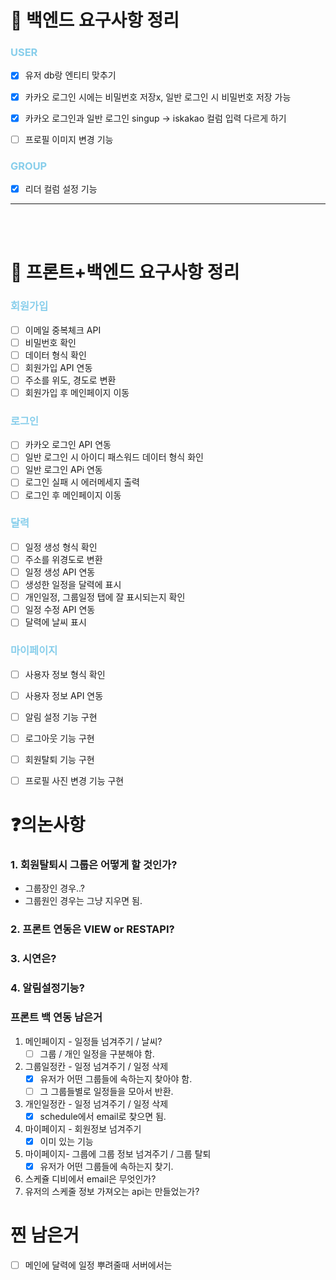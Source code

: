 # 📒 백엔드 요구사항 정리


### <span style = "color:skyblue">USER</span>
- [x] 유저 db랑 엔티티 맞추기
- [x] 카카오 로그인 시에는 비밀번호 저장x, 일반 로그인 시 비밀번호 저장 가능
- [x] 카카오 로그인과 일반 로그인 singup -> iskakao 컬럼 입력 다르게 하기
- [ ] 프로필 이미지 변경 기능


### <span style = "color:skyblue">GROUP</span>
- [x] 리더 컬럼 설정 기능
---
<br>
<br>

# 📒 프론트+백엔드 요구사항 정리

### <span style = "color:skyblue">회원가입</span>
- [ ] 이메일 중복체크 API
- [ ] 비밀번호 확인
- [ ] 데이터 형식 확인
- [ ] 회원가입 API 연동
- [ ] 주소를 위도, 경도로 변환
- [ ] 회원가입 후 메인페이지 이동

### <span style = "color:skyblue">로그인</span>
- [ ] 카카오 로그인 API 연동
- [ ] 일반 로그인 시 아이디 패스워드 데이터 형식 화인
- [ ] 일반 로그인 APi 연동
- [ ] 로그인 실패 시 에러메세지 출력
- [ ] 로그인 후 메인페이지 이동

### <span style = "color:skyblue">달력</span>
- [ ] 일정 생성 형식 확인
- [ ] 주소를 위경도로 변환
- [ ] 일정 생성 API 연동
- [ ] 생성한 일정을 달력에 표시
- [ ] 개인일정, 그룹일정 탭에 잘 표시되는지 확인
- [ ] 일정 수정 API 연동
- [ ] 달력에 날씨 표시

### <span style = "color:skyblue">마이페이지</span>
- [ ] 사용자 정보 형식 확인
- [ ] 사용자 정보 API 연동
- [ ] 알림 설정 기능 구현
- [ ] 로그아웃 기능 구현
- [ ] 회원탈퇴 기능 구현
- [ ] 프로필 사진 변경 기능 구현


# ❓의논사항
### 1. 회원탈퇴시 그룹은 어떻게 할 것인가?
- 그룹장인 경우..?
- 그룹원인 경우는 그냥 지우면 됨.
### 2. 프론트 연동은 VIEW or RESTAPI?
### 3. 시연은?
### 4. 알림설정기능?


### 프론트 백 연동 남은거
1. 메인페이지 - 일정들 넘겨주기 / 날씨?
   - [ ] 그룹 / 개인 일정을 구분해야 함.
2. 그룹일정칸 - 일정 넘겨주기 / 일정 삭제
   - [x] 유저가 어떤 그룹들에 속하는지 찾아야 함.
   - [ ] 그 그룹들별로 일정들을 모아서 반환.
3. 개인일정칸 - 일정 넘겨주기 / 일정 삭제
   - [x] schedule에서 email로 찾으면 됨.
4. 마이페이지 - 회원정보 넘겨주기
   - [x] 이미 있는 기능
5. 마이페이지- 그룹에 그룹 정보 넘겨주기 / 그룹 탈퇴
   - [x] 유저가 어떤 그룹들에 속하는지 찾기.
6. 스케쥴 디비에서 email은 무엇인가?
7. 유저의 스케줄 정보 가져오는 api는 만들었는가?


# 찐 남은거
- [ ] 메인에 달력에 일정 뿌려줄때 서버에서는 